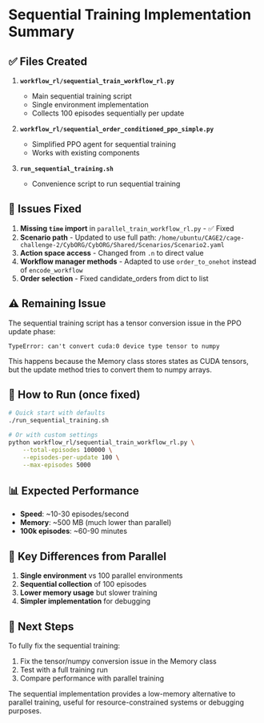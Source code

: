 # Sequential Training Implementation Summary

## ✅ Files Created

1. **`workflow_rl/sequential_train_workflow_rl.py`**
   - Main sequential training script
   - Single environment implementation
   - Collects 100 episodes sequentially per update

2. **`workflow_rl/sequential_order_conditioned_ppo_simple.py`**
   - Simplified PPO agent for sequential training
   - Works with existing components

3. **`run_sequential_training.sh`**
   - Convenience script to run sequential training

## 🔧 Issues Fixed

1. **Missing `time` import** in `parallel_train_workflow_rl.py` - ✅ Fixed
2. **Scenario path** - Updated to use full path: `/home/ubuntu/CAGE2/cage-challenge-2/CybORG/CybORG/Shared/Scenarios/Scenario2.yaml`
3. **Action space access** - Changed from `.n` to direct value
4. **Workflow manager methods** - Adapted to use `order_to_onehot` instead of `encode_workflow`
5. **Order selection** - Fixed candidate_orders from dict to list

## ⚠️ Remaining Issue

The sequential training script has a tensor conversion issue in the PPO update phase:
```
TypeError: can't convert cuda:0 device type tensor to numpy
```

This happens because the Memory class stores states as CUDA tensors, but the update method tries to convert them to numpy arrays.

## 🚀 How to Run (once fixed)

```bash
# Quick start with defaults
./run_sequential_training.sh

# Or with custom settings
python workflow_rl/sequential_train_workflow_rl.py \
    --total-episodes 100000 \
    --episodes-per-update 100 \
    --max-episodes 5000
```

## 📊 Expected Performance

- **Speed**: ~10-30 episodes/second
- **Memory**: ~500 MB (much lower than parallel)
- **100k episodes**: ~60-90 minutes

## 🎯 Key Differences from Parallel

1. **Single environment** vs 100 parallel environments
2. **Sequential collection** of 100 episodes
3. **Lower memory usage** but slower training
4. **Simpler implementation** for debugging

## 📝 Next Steps

To fully fix the sequential training:
1. Fix the tensor/numpy conversion issue in the Memory class
2. Test with a full training run
3. Compare performance with parallel training

The sequential implementation provides a low-memory alternative to parallel training, useful for resource-constrained systems or debugging purposes.
